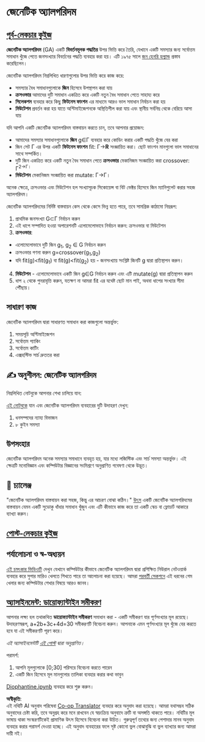 <!--
CO_OP_TRANSLATOR_METADATA:
{
  "original_hash": "893aa368cb485da704b466a0f3775587",
  "translation_date": "2025-08-26T09:54:39+00:00",
  "source_file": "lessons/6-Other/21-GeneticAlgorithms/README.md",
  "language_code": "bn"
}
-->
# জেনেটিক অ্যালগরিদম

## [পূর্ব-লেকচার কুইজ](https://ff-quizzes.netlify.app/en/ai/quiz/41)

**জেনেটিক অ্যালগরিদম** (GA) একটি **বিবর্তনমূলক পদ্ধতির** উপর ভিত্তি করে তৈরি, যেখানে একটি সমস্যার জন্য সর্বোত্তম সমাধান খুঁজে পেতে জনসংখ্যার বিবর্তনের পদ্ধতি ব্যবহার করা হয়। এটি ১৯৭৫ সালে [জন হেনরি হল্যান্ড](https://wikipedia.org/wiki/John_Henry_Holland) প্রস্তাব করেছিলেন।

জেনেটিক অ্যালগরিদম নিম্নলিখিত ধারণাগুলোর উপর ভিত্তি করে কাজ করে:

* সমস্যার বৈধ সমাধানগুলোকে **জিন** হিসেবে উপস্থাপন করা যায়
* **ক্রসওভার** আমাদের দুটি সমাধান একত্রিত করে একটি নতুন বৈধ সমাধান পেতে সাহায্য করে
* **সিলেকশন** ব্যবহার করে কিছু **ফিটনেস ফাংশন** এর মাধ্যমে আরও ভাল সমাধান নির্বাচন করা হয়
* **মিউটেশন** প্রবর্তন করা হয় যাতে অপ্টিমাইজেশনকে অস্থিতিশীল করা যায় এবং স্থানীয় সর্বনিম্ন থেকে বেরিয়ে আসা যায়

যদি আপনি একটি জেনেটিক অ্যালগরিদম বাস্তবায়ন করতে চান, তবে আপনার প্রয়োজন:

 * আমাদের সমস্যার সমাধানগুলোকে **জিন** g∈Γ ব্যবহার করে কোডিং করার একটি পদ্ধতি খুঁজে বের করা
 * জিন সেট Γ এর উপর একটি **ফিটনেস ফাংশন** fit: Γ→**R** সংজ্ঞায়িত করা। ছোট ফাংশন মানগুলো ভাল সমাধানের সাথে সম্পর্কিত।
 * দুটি জিন একত্রিত করে একটি নতুন বৈধ সমাধান পেতে **ক্রসওভার** মেকানিজম সংজ্ঞায়িত করা crossover: Γ<sup>2</sub>→Γ।
 * **মিউটেশন** মেকানিজম সংজ্ঞায়িত করা mutate: Γ→Γ।

অনেক ক্ষেত্রে, ক্রসওভার এবং মিউটেশন হল সংখ্যাসূচক সিকোয়েন্স বা বিট ভেক্টর হিসেবে জিন ম্যানিপুলেট করার সহজ অ্যালগরিদম।

জেনেটিক অ্যালগরিদমের নির্দিষ্ট বাস্তবায়ন কেস থেকে কেসে ভিন্ন হতে পারে, তবে সামগ্রিক কাঠামো নিম্নরূপ:

1. প্রাথমিক জনসংখ্যা G⊂Γ নির্বাচন করুন
2. এই ধাপে সম্পাদিত হওয়া অপারেশনটি এলোমেলোভাবে নির্বাচন করুন: ক্রসওভার বা মিউটেশন
3. **ক্রসওভার**:
  * এলোমেলোভাবে দুটি জিন g<sub>1</sub>, g<sub>2</sub> ∈ G নির্বাচন করুন
  * ক্রসওভার গণনা করুন g=crossover(g<sub>1</sub>,g<sub>2</sub>)
  * যদি fit(g)<fit(g<sub>1</sub>) বা fit(g)<fit(g<sub>2</sub>) হয় - জনসংখ্যায় সংশ্লিষ্ট জিনটি g দ্বারা প্রতিস্থাপন করুন।
4. **মিউটেশন** - এলোমেলোভাবে একটি জিন g∈G নির্বাচন করুন এবং এটি mutate(g) দ্বারা প্রতিস্থাপন করুন
5. ধাপ ২ থেকে পুনরাবৃত্তি করুন, যতক্ষণ না আমরা fit এর যথেষ্ট ছোট মান পাই, অথবা ধাপের সংখ্যার সীমা পৌঁছায়।

## সাধারণ কাজ

জেনেটিক অ্যালগরিদম দ্বারা সাধারণত সমাধান করা কাজগুলো অন্তর্ভুক্ত:

1. সময়সূচি অপ্টিমাইজেশন
1. সর্বোত্তম প্যাকিং
1. সর্বোত্তম কাটিং
1. এক্সহস্টিভ সার্চ দ্রুততর করা

## ✍️ অনুশীলন: জেনেটিক অ্যালগরিদম

নিম্নলিখিত নোটবুকে আপনার শেখা চালিয়ে যান:

[এই নোটবুকে](../../../../../lessons/6-Other/21-GeneticAlgorithms/Genetic.ipynb) যান এবং জেনেটিক অ্যালগরিদম ব্যবহারের দুটি উদাহরণ দেখুন:

1. ধনসম্পদের ন্যায্য বিভাজন
1. ৮ কুইন সমস্যা

## উপসংহার

জেনেটিক অ্যালগরিদম অনেক সমস্যার সমাধানে ব্যবহৃত হয়, যার মধ্যে লজিস্টিক এবং সার্চ সমস্যা অন্তর্ভুক্ত। এই ক্ষেত্রটি মনোবিজ্ঞান এবং কম্পিউটার বিজ্ঞানের সংমিশ্রণে অনুপ্রাণিত গবেষণা থেকে উদ্ভূত।

## 🚀 চ্যালেঞ্জ

"জেনেটিক অ্যালগরিদম বাস্তবায়ন করা সহজ, কিন্তু এর আচরণ বোঝা কঠিন।" [উৎস](https://wikipedia.org/wiki/Genetic_algorithm) একটি জেনেটিক অ্যালগরিদমের বাস্তবায়ন যেমন একটি সুডোকু ধাঁধার সমাধান খুঁজুন এবং এটি কীভাবে কাজ করে তা একটি স্কেচ বা ফ্লোচার্ট আকারে ব্যাখ্যা করুন।

## [পোস্ট-লেকচার কুইজ](https://ff-quizzes.netlify.app/en/ai/quiz/42)

## পর্যালোচনা ও স্ব-অধ্যয়ন

[এই চমৎকার ভিডিওটি](https://www.youtube.com/watch?v=qv6UVOQ0F44) দেখুন যেখানে কম্পিউটার কীভাবে জেনেটিক অ্যালগরিদম দ্বারা প্রশিক্ষিত নিউরাল নেটওয়ার্ক ব্যবহার করে সুপার মারিও খেলতে শিখতে পারে তা আলোচনা করা হয়েছে। আমরা [পরবর্তী সেকশনে](../22-DeepRL/README.md) এই ধরনের গেম খেলার জন্য কম্পিউটার শেখার বিষয়ে আরও জানব।

## [অ্যাসাইনমেন্ট: ডায়োফ্যান্টাইন সমীকরণ](../../../../../lessons/6-Other/21-GeneticAlgorithms/Diophantine.ipynb)

আপনার লক্ষ্য হল তথাকথিত **ডায়োফ্যান্টাইন সমীকরণ** সমাধান করা - একটি সমীকরণ যার পূর্ণসংখ্যার মূল রয়েছে। উদাহরণস্বরূপ, a+2b+3c+4d=30 সমীকরণটি বিবেচনা করুন। আপনাকে এমন পূর্ণসংখ্যার মূল খুঁজে বের করতে হবে যা এই সমীকরণটি পূরণ করে।

*এই অ্যাসাইনমেন্টটি [এই পোস্ট](https://habr.com/post/128704/) দ্বারা অনুপ্রাণিত।*

পরামর্শ:

1. আপনি মূলগুলোকে [0;30] পরিসরে বিবেচনা করতে পারেন
1. একটি জিন হিসেবে মূল মানগুলোর তালিকা ব্যবহার করার কথা ভাবুন

[Diophantine.ipynb](../../../../../lessons/6-Other/21-GeneticAlgorithms/Diophantine.ipynb) ব্যবহার করে শুরু করুন।

**অস্বীকৃতি**:  
এই নথিটি AI অনুবাদ পরিষেবা [Co-op Translator](https://github.com/Azure/co-op-translator) ব্যবহার করে অনুবাদ করা হয়েছে। আমরা যথাসম্ভব সঠিক অনুবাদের চেষ্টা করি, তবে অনুগ্রহ করে মনে রাখবেন যে স্বয়ংক্রিয় অনুবাদে ত্রুটি বা অসঙ্গতি থাকতে পারে। নথিটির মূল ভাষায় থাকা সংস্করণটিকেই প্রামাণিক উৎস হিসেবে বিবেচনা করা উচিত। গুরুত্বপূর্ণ তথ্যের জন্য পেশাদার মানব অনুবাদ ব্যবহার করার পরামর্শ দেওয়া হচ্ছে। এই অনুবাদ ব্যবহারের ফলে সৃষ্ট কোনো ভুল বোঝাবুঝি বা ভুল ব্যাখ্যার জন্য আমরা দায়ী নই।